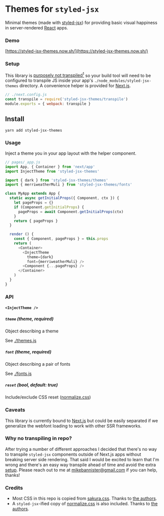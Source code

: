 # Themes for `styled-jsx`

Minimal themes (made with [styled-jsx](https://github.com/zeit/styled-jsx)) for providing basic visual happiness in server-rendered [React](https://github.com/facebook/react) apps.

### Demo

[https://styled-jsx-themes.now.sh/](https://styled-jsx-themes.now.sh/)

### Setup

This library is <a href='#why-no-transpiling-in-repo'>purposely not transpiled<sup>1</sup></a> so your build tool will need to be configured to transpile JS inside your app's `./node_modules/styled-jsx-themes` directory. A convenience helper is provided for [Next.js](https://github.com/zeit/next.js).

```javascript
// ./next.config.js
const transpile = require('styled-jsx-themes/transpile')
module.exports = { webpack: transpile }
```

## Install

```Shell
yarn add styled-jsx-themes
```

### Usage

Inject a theme you in your app layout with the helper component.

```javascript
// pages/_app.js
import App, { Container } from 'next/app'
import InjectTheme from 'styled-jsx-themes'

import { dark } from 'styled-jsx-themes/themes'
import { merriweatherMuli } from 'styled-jsx-themes/fonts'

class MyApp extends App {
  static async getInitialProps({ Component, ctx }) {
    let pageProps = {}
    if (Component.getInitialProps) {
      pageProps = await Component.getInitialProps(ctx)
    }
    return { pageProps }
  }

  render () {
    const { Component, pageProps } = this.props
    return (
      <Container>
        <InjectTheme
          theme={dark}
          font={merriweatherMuli} />
        <Component {...pageProps} />
      </Container>
    )
  }
}
```

### API

#### `<InjectTheme />`

##### `theme` (theme, required)

Object describing a theme

See [./themes.js](./themes.js)

##### `font` (theme, required)

Object describing a pair of fonts

See [./fonts.js](./fonts.js)

##### `reset` (bool, default: true)

Include/exclude CSS reset ([normalize.css](https://github.com/necolas/normalize.css))

### Caveats

This library is currently bound to [Next.js](https://github.com/zeit/next.js) but could be easily separated if we generalize the webfont loading to work with other SSR frameworks.

### Why no transpiling in repo?

After trying a number of different approaches I decided that there's no way to transpile `styled-jsx` components outside of Next.js apps without breaking server side rendering. That said I would be excited to learn that I'm wrong and there's an easy way transpile ahead of time and avoid the extra [setup](#setup). Please reach out to me at mikebannister@gmail.com if you can help, thanks!

### Credits

* Most CSS in this repo is copied from [sakura.css](https://github.com/oxalorg/sakura). Thanks to [the authors](https://github.com/oxalorg/sakura/graphs/contributors).
* A `styled-jsx`-ified copy of [normalize.css](https://github.com/necolas/normalize.css) is also included. Thanks to [the authors](https://github.com/necolas/normalize.css/graphs/contributors).
